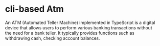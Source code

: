 # cli-based Atm
An ATM (Automated Teller Machine) implemented in TypeScript is a digital device that allows users to perform various banking transactions without the need for a bank teller. It typically provides functions such as withdrawing cash, checking account balances.
